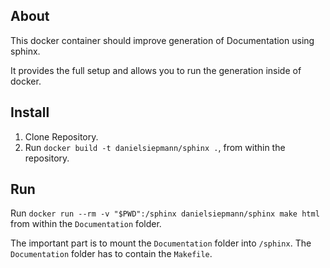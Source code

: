 ## About

This docker container should improve generation of Documentation using sphinx.

It provides the full setup and allows you to run the generation inside of
docker.

## Install

1. Clone Repository.
2. Run `docker build -t danielsiepmann/sphinx .`, from within the repository.

## Run

Run `docker run --rm -v "$PWD":/sphinx danielsiepmann/sphinx make html` from within the `Documentation` folder.

The important part is to mount the `Documentation` folder into `/sphinx`. The
`Documentation` folder has to contain the `Makefile`.
